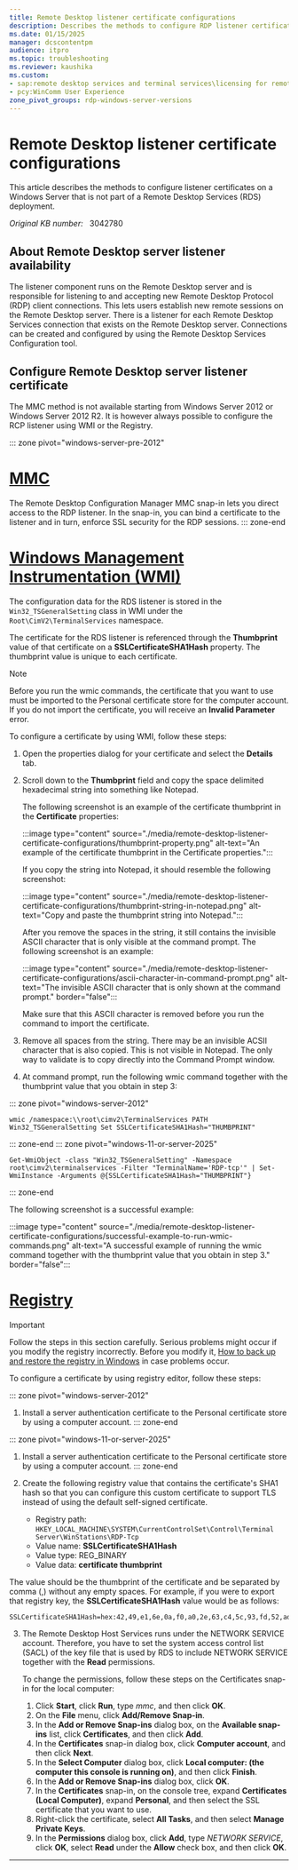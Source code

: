 ```yaml
---
title: Remote Desktop listener certificate configurations
description: Describes the methods to configure RDP listener certificates in Windows Server 2012 R2 and Windows Server 2012.
ms.date: 01/15/2025
manager: dcscontentpm
audience: itpro
ms.topic: troubleshooting
ms.reviewer: kaushika
ms.custom:
- sap:remote desktop services and terminal services\licensing for remote desktop services (terminal services)
- pcy:WinComm User Experience
zone_pivot_groups: rdp-windows-server-versions
---
```

# Remote Desktop listener certificate configurations

This article describes the methods to configure listener certificates on a Windows Server that is not part of a Remote Desktop Services (RDS) deployment.

_Original KB number:_ &nbsp; 3042780

## About Remote Desktop server listener availability

The listener component runs on the Remote Desktop server and is responsible for listening to and accepting new Remote Desktop Protocol (RDP) client connections. This lets users establish new remote sessions on the Remote Desktop server. There is a listener for each Remote Desktop Services connection that exists on the Remote Desktop server. Connections can be created and configured by using the Remote Desktop Services Configuration tool.

## Configure Remote Desktop server listener certificate

The MMC method is not available starting from Windows Server 2012 or Windows Server 2012 R2. It is however always possible to configure the RCP listener using WMI or the Registry.

::: zone pivot="windows-server-pre-2012"
# [MMC](#tab/mmc)
The Remote Desktop Configuration Manager MMC snap-in lets you direct access to the RDP listener. In the snap-in, you can bind a certificate to the listener and in turn, enforce SSL security for the RDP sessions.
::: zone-end

# [Windows Management Instrumentation (WMI)](#tab/wmi)

The configuration data for the RDS listener is stored in the `Win32_TSGeneralSetting` class in WMI under the `Root\CimV2\TerminalServices` namespace.

The certificate for the RDS listener is referenced through the **Thumbprint** value of that certificate on a **SSLCertificateSHA1Hash** property. The thumbprint value is unique to each certificate.

> [!NOTE]
> Before you run the wmic commands, the certificate that you want to use must be imported to the Personal certificate store for the computer account. If you do not import the certificate, you will receive an **Invalid Parameter** error.

To configure a certificate by using WMI, follow these steps:

1. Open the properties dialog for your certificate and select the **Details** tab.
2. Scroll down to the **Thumbprint** field and copy the space delimited hexadecimal string into something like Notepad.

   The following screenshot is an example of the certificate thumbprint in the **Certificate** properties:

   :::image type="content" source="./media/remote-desktop-listener-certificate-configurations/thumbprint-property.png" alt-text="An example of the certificate thumbprint in the Certificate properties.":::

   If you copy the string into Notepad, it should resemble the following screenshot:

   :::image type="content" source="./media/remote-desktop-listener-certificate-configurations/thumbprint-string-in-notepad.png" alt-text="Copy and paste the thumbprint string into Notepad.":::

   After you remove the spaces in the string, it still contains the invisible ASCII character that is only visible at the command prompt. The following screenshot is an example:

   :::image type="content" source="./media/remote-desktop-listener-certificate-configurations/ascii-character-in-command-prompt.png" alt-text="The invisible ASCII character that is only shown at the command prompt." border="false":::

   Make sure that this ASCII character is removed before you run the command to import the certificate.

3. Remove all spaces from the string. There may be an invisible ACSII character that is also copied. This is not visible in Notepad. The only way to validate is to copy directly into the Command Prompt window.

4. At command prompt, run the following wmic command together with the thumbprint value that you obtain in step 3:

::: zone pivot="windows-server-2012"
   ```console
   wmic /namespace:\\root\cimv2\TerminalServices PATH Win32_TSGeneralSetting Set SSLCertificateSHA1Hash="THUMBPRINT"
   ```
::: zone-end
::: zone pivot="windows-11-or-server-2025"
   ```console
   Get-WmiObject -class "Win32_TSGeneralSetting" -Namespace root\cimv2\terminalservices -Filter "TerminalName='RDP-tcp'" | Set-WmiInstance -Arguments @{SSLCertificateSHA1Hash="THUMBPRINT"}
   ```
::: zone-end

   The following screenshot is a successful example:

   :::image type="content" source="./media/remote-desktop-listener-certificate-configurations/successful-example-to-run-wmic-commands.png" alt-text="A successful example of running the wmic command together with the thumbprint value that you obtain in step 3." border="false":::

# [Registry](#tab/wmi)

> [!IMPORTANT]
> Follow the steps in this section carefully. Serious problems might occur if you modify the registry incorrectly. Before you modify it, [How to back up and restore the registry in Windows](https://support.microsoft.com/help/322756) in case problems occur.

To configure a certificate by using registry editor, follow these steps:

::: zone pivot="windows-server-2012"
1. Install a server authentication certificate to the Personal certificate store by using a computer account.
::: zone-end

::: zone pivot="windows-11-or-server-2025"
1. Install a server authentication certificate to the Personal certificate store by using a computer account.
::: zone-end

3. Create the following registry value that contains the certificate's SHA1 hash so that you can configure this custom certificate to support TLS instead of using the default self-signed certificate.

   - Registry path: `HKEY_LOCAL_MACHINE\SYSTEM\CurrentControlSet\Control\Terminal Server\WinStations\RDP-Tcp`
    - Value name: **SSLCertificateSHA1Hash**
    - Value type: REG_BINARY
    - Value data: **certificate thumbprint**

The value should be the thumbprint of the certificate and be separated by comma (,) without any empty spaces. For example, if you were to export that registry key, the **SSLCertificateSHA1Hash** value would be as follows:

    SSLCertificateSHA1Hash=hex:42,49,e1,6e,0a,f0,a0,2e,63,c4,5c,93,fd,52,ad,09,27,82,1b,01

3. The Remote Desktop Host Services runs under the NETWORK SERVICE account. Therefore, you have to set the system access control list (SACL) of the key file that is used by RDS to include NETWORK SERVICE together with the **Read** permissions.

   To change the permissions, follow these steps on the Certificates snap-in for the local computer:

   1. Click **Start**, click **Run**, type *mmc*, and then click **OK**.
   2. On the **File** menu, click **Add/Remove Snap-in**.
   3. In the **Add or Remove Snap-ins**  dialog box, on the **Available snap-ins** list, click **Certificates**, and then click **Add**.
   4. In the **Certificates** snap-in dialog box, click **Computer account**, and then click **Next**.
   5. In the **Select Computer** dialog box, click **Local computer: (the computer this console is running on)**, and then click **Finish**.
   6. In the **Add or Remove Snap-ins** dialog box, click **OK**.
   7. In the **Certificates** snap-in, on the console tree, expand **Certificates (Local Computer)**, expand **Personal**, and then select the SSL certificate that you want to use.
   8. Right-click the certificate, select **All Tasks**, and then select **Manage Private Keys**.
   9. In the **Permissions** dialog box, click **Add**, type *NETWORK SERVICE*, click **OK**, select **Read** under the **Allow** check box, and then click **OK**.

---
